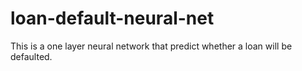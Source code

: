 # loan-default-neural-net
This is a one layer neural network that predict whether a loan will be defaulted. 
